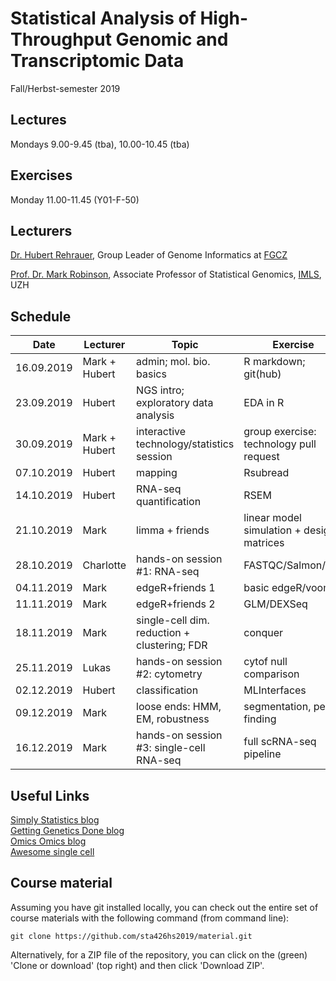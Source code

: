 # Statistical Analysis of High-Throughput Genomic and Transcriptomic Data 
Fall/Herbst-semester 2019

## Lectures
Mondays 9.00-9.45 (tba), 10.00-10.45 (tba)

## Exercises
Monday 11.00-11.45 (Y01-F-50)

## Lecturers

[Dr. Hubert Rehrauer](http://www.fgcz.ch/the-center/people/rehrauer.html), Group Leader of Genome Informatics at [FGCZ](http://www.fgcz.ch/)  

[Prof. Dr. Mark Robinson](https://robinsonlabuzh.github.io/), Associate Professor of Statistical Genomics, [IMLS](http://www.imls.uzh.ch/index.html), UZH  

## Schedule

| Date  | Lecturer | Topic | Exercise | JC1 | JC2 |
| --- | --- | --- | --- | --- | --- |
| 16.09.2019  | Mark + Hubert  | admin; mol. bio. basics | R markdown; git(hub) | | |
| 23.09.2019  | Hubert | NGS intro; exploratory data analysis | EDA in R | | |
| 30.09.2019  | Mark + Hubert | interactive technology/statistics session  | group exercise: technology pull request | | |
| 07.10.2019  | Hubert | mapping  | Rsubread | | |
| 14.10.2019  | Hubert | RNA-seq quantification    | RSEM  | | |
| 21.10.2019  | Mark | limma + friends | linear model simulation + design matrices |  |  |
| 28.10.2019  | Charlotte | hands-on session #1: RNA-seq  | FASTQC/Salmon/etc. |  | X |
| 04.11.2019  | Mark | edgeR+friends 1 | basic edgeR/voom |  |  |
| 11.11.2019  | Mark | edgeR+friends 2  | GLM/DEXSeq |  |  |
| 18.11.2019  | Mark | single-cell dim. reduction + clustering; FDR  | conquer |  |  |
| 25.11.2019  | Lukas | hands-on session #2: cytometry  | cytof null comparison |  |  |
| 02.12.2019  | Hubert | classification  | MLInterfaces |  |  |
| 09.12.2019  | Mark | loose ends: HMM, EM, robustness   | segmentation, peak finding |  |  |    
| 16.12.2019  | Mark | hands-on session #3: single-cell RNA-seq  | full scRNA-seq pipeline |  |  |


## Useful Links
[Simply Statistics blog](https://simplystatistics.org/)  
[Getting Genetics Done blog](http://www.gettinggeneticsdone.com/)  
[Omics Omics blog](http://omicsomics.blogspot.ch/)  
[Awesome single cell](https://github.com/seandavi/awesome-single-cell)

## Course material

Assuming you have git installed locally, you can check out the entire set of course materials with the following command (from command line):
```
git clone https://github.com/sta426hs2019/material.git
```  
Alternatively, for a ZIP file of the repository, you can click on the (green) 'Clone or download' (top right) and then click 'Download ZIP'.
